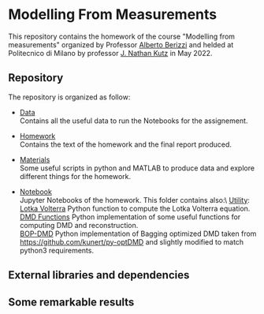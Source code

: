 # Modelling From Measurements

This repository contains the homework of the course "Modelling from measurements" organized by Professor [Alberto Berizzi](https://www4.ceda.polimi.it/manifesti/manifesti/controller/ricerche/RicercaPerDocentiPublic.do?evn_didattica=evento&k_doc=14853&polij_device_category=DESKTOP&__pj0=0&__pj1=161107224bf5e306682c8834e636702f) and helded at Politecnico di Milano by professor [J. Nathan Kutz](https://faculty.washington.edu/kutz/) in May 2022.

## Repository

The repository is organized as follow:

- [Data](Data/)\
Contains all the useful data to run the Notebooks for the assignement.

- [Homework](Homework/)\
Contains the text of the homework and the final report produced.

- [Materials](Materials/)\
Some useful scripts in python and MATLAB to produce data and explore different things for the homework.

- [Notebook](Notebooks/)\
Jupyter Notebooks of the homework. This folder contains also:\ 
[Utility](Notebooks/Utility/):\
    [Lotka Volterra](Notebooks/Utility/lotkavolterra.py) Python function to compute the Lotka Volterra equation.\
    [DMD Functions](Notebooks/Utility/FunctionsDMD.py) Python implementation of some useful functions for computing DMD and reconstruction. \
    [BOP-DMD](Notebooks/Utility/PythonBOPDMD/) Python implementation of Bagging optimized DMD taken from https://github.com/kunert/py-optDMD and slightly modified to match python3 requirements.

## External libraries and dependencies

## Some remarkable results